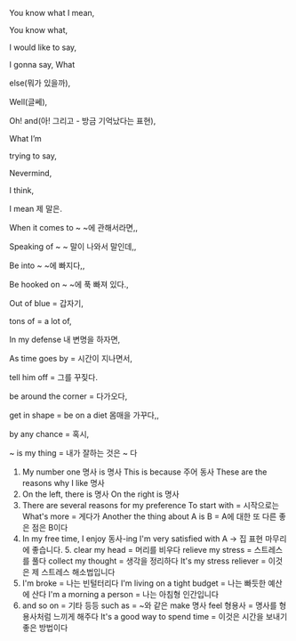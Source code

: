 You know what I mean,

 You know what,

 I would like to say,

 I gonna say, What

else(뭐가 있을까),

Well(글쎄),

Oh! and(아! 그리고 - 방금 기억났다는 표현),

What I’m


trying to say,

Nevermind,

I think,

I mean 제 말은.

When it comes to ~ ~에 관해서라면,,

Speaking of ~  ~ 말이 나와서 말인데,,

Be into ~  ~에 빠지다,,

Be hooked on ~  ~에 푹 빠져 있다.,

 Out of blue = 갑자기,

 tons of = a lot of,

 In my defense 내 변명을 하자면,

 As time goes by = 시간이 지나면서,

tell him off = 그를 꾸짖다.

be around the corner = 다가오다,

get in shape = be on a diet 몸매을 가꾸다,,

by any chance = 혹시,

\~ is my thing = 내가 잘하는 것은 ~ 다

1. My number one 명사 is 명사
 This is because 주어 동사
 These are the reasons why I like 명사
2. On the left, there is 명사
 On the right is 명사
3. There are several reasons for my preference
 To start with = 시작으로는
 What's more = 게다가
 Another the thing about A is B = A에 대한 또 다른 좋은 점은 B이다
4. In my free time, I enjoy 동사-ing
 I'm very satisfied with A -> 집 표현 마무리에 좋습니다. 5. clear my head = 머리를 비우다
 relieve my stress = 스트레스를 풀다
 collect my thought = 생각을 정리하다
 It's my stress reliever = 이것은 제 스트레스 해소법입니다
6. I'm broke = 나는 빈털터리다
 I'm living on a tight budget = 나는 빠듯한 예산에 산다
 I'm a morning a person = 나는 아침형 인간입니다
7. and so on = 기타 등등
 such as = ~와 같은
 make 명사 feel 형용사 = 명사를 형용사처럼 느끼게 해주다
 It's a good way to spend time = 이것은 시간을 보내기 좋은 방법이다
